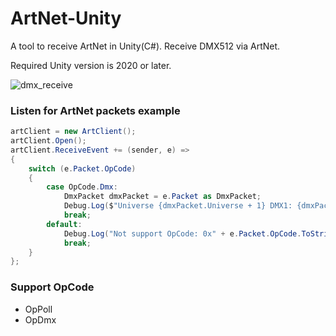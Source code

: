# ArtNet-Unity
A tool to receive ArtNet in Unity(C#).
Receive DMX512 via ArtNet.

Required Unity version is 2020 or later.

![dmx_receive](Docs/dmx_receive.gif)

### Listen for ArtNet packets example

```csharp
artClient = new ArtClient();
artClient.Open();
artClient.ReceiveEvent += (sender, e) =>
{
    switch (e.Packet.OpCode)
    {
        case OpCode.Dmx:
            DmxPacket dmxPacket = e.Packet as DmxPacket;
            Debug.Log($"Universe {dmxPacket.Universe + 1} DMX1: {dmxPacket.Dmx[0]}");
            break;
        default:
            Debug.Log("Not support OpCode: 0x" + e.Packet.OpCode.ToString("X"));
            break;
    }
};
```

### Support OpCode
- OpPoll
- OpDmx
